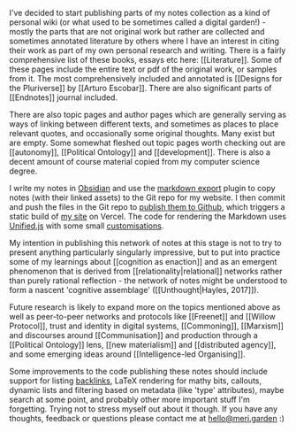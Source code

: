 I've decided to start publishing parts of my notes collection as a kind of personal wiki (or what used to be sometimes called a digital garden!) - mostly the parts that are not original work but rather are collected and sometimes annotated literature by others where I have an interest in citing their work as part of my own personal research and writing. There is a fairly comprehensive list of these books, essays etc here: [[Literature]]. Some of these pages include the entire text or pdf of the original work, or samples from it. The most comprehensively included and annotated is [[Designs for the Pluriverse]] by [[Arturo Escobar]]. There are also significant parts of [[Endnotes]] journal included.

There are also topic pages and author pages which are generally serving as ways of linking between different texts, and sometimes as places to place relevant quotes, and occasionally some original thoughts. Many exist but are empty. Some somewhat fleshed out topic pages worth checking out are [[autonomy]], [[Political Ontology]] and [[development]]. There is also a decent amount of course material copied from my computer science degree. 

I write my notes in [Obsidian](https://obsidian.md/) and use the [markdown export](https://github.com/bingryan/obsidian-markdown-export-plugin) plugin to copy notes (with their linked assets) to the Git repo for my website. I then commit and push the files in the Git repo to [publish them to Github](https://github.com/meri-leeworthy/meri.garden), which triggers a static build of [my site](https://meri.garden) on Vercel. The code for rendering the Markdown uses [Unified.js](https://unifiedjs.com/) with some small [customisations](https://github.com/meri-leeworthy/meri.garden/blob/main/components/Markdown.tsx).

My intention in publishing this network of notes at this stage is not to try to present anything particularly singularly impressive, but to put into practice some of my learnings about [[cognition as enaction]] and as an emergent phenomenon that is derived from [[relationality|relational]] networks rather than purely rational reflection - the network of notes might be understood to form a nascent 'cognitive assemblage' ([[Unthought|Hayles, 2017]]). 

Future research is likely to expand more on the topics mentioned above as well as peer-to-peer networks and protocols like [[Freenet]] and [[Willow Protocol]], trust and identity in digital systems, [[Commoning]], [[Marxism]] and discourses around [[Communisation]] and production through a [[Political Ontology]] lens, [[new materialism]] and [[distributed agency]], and some emerging ideas around [[Intelligence-led Organising]].

Some improvements to the code publishing these notes should include support for listing [backlinks](https://help.obsidian.md/Plugins/Backlinks), LaTeX rendering for mathy bits, callouts, dynamic lists and filtering based on metadata (like 'type' attributes), maybe search at some point, and probably other more important stuff I'm forgetting. Trying not to stress myself out about it though. If you have any thoughts, feedback or questions please contact me at hello@meri.garden :)